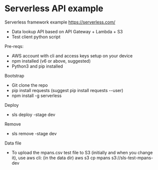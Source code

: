 # Serverless API example

Serverless framework example https://serverless.com/
- Data lookup API based on API Gateway + Lambda + S3
- Test client python script

Pre-reqs:
- AWS account with cli and access keys setup on your device
- npm installed (v6 or above, suggested)
- Python3 and pip installed

Bootstrap
- Git clone the repo
- pip install requests (suggest pip install requests --user)
- npm install -g serverless

Deploy
- sls deploy -stage dev

Remove
- sls remove -stage dev

Data file
- To upload the mpans.csv test file to S3 (initially and when you change it), use aws cli: (in the data dir) aws s3 cp mpans s3://sls-test-mpans-dev